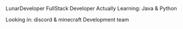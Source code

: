 LunarDeveloper
FullStack Developer
Actually Learning: Java & Python 

Looking in: discord & minecraft Development team 
